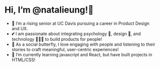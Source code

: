 <h1>Hi, I’m @natalieung!👋 </h1>

<ul>
  <li>👀 I’m a rising senior at UC Davis pursuing a career in Product Design and UX.</li>
  <li>💕 I am passionate about integrating psychology 🧠, design 🎨, and technology 👩🏻‍💻 to build products for people!</li>
  <li>🦋 As a social butterfly, I love engaging with people and listening to their stories to craft meaningful, user-centric experiences!</li>
  <li>🌱 I’m currently learning javascript and React, but have built projects in HTML/CSS! </li>
</ul>
  
